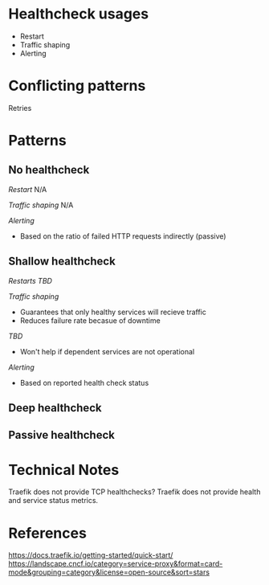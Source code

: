 # Healthcheck usages
- Restart
- Traffic shaping
- Alerting

# Conflicting patterns
Retries

# Patterns
## No healthcheck
*Restart*
N/A

*Traffic shaping*
N/A

*Alerting*
+ Based on the ratio of failed HTTP requests indirectly (passive)

## Shallow healthcheck
*Restarts*
*TBD*

*Traffic shaping*
+ Guarantees that only healthy services will recieve traffic
+ Reduces failure rate becasue of downtime

*TBD*
- Won't help if dependent services are not operational

*Alerting*
+ Based on reported health check status

## Deep healthcheck

## Passive healthcheck

# Technical Notes
Traefik does not provide TCP healthchecks?
Traefik does not provide health and service status metrics.

# References
https://docs.traefik.io/getting-started/quick-start/
https://landscape.cncf.io/category=service-proxy&format=card-mode&grouping=category&license=open-source&sort=stars
